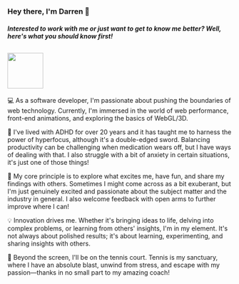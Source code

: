 ### Hey there, I'm Darren 👋

##### Interested to work with me or just want to get to know me better? Well, here's what you should know first!

[<img height="80px" src="https://github.com/mrdarrengriffin/mrdarrengriffin/assets/6920899/9c798c30-2007-47e7-ad0c-e0ce3e3d916b">](https://ukdevawards.co.uk/2024-winners/#:~:text=WINNER%202024-,Darren%20Griffin,-%E2%80%94%20StrategiQ)
---
💻 As a software developer, I'm passionate about pushing the boundaries of web technology. Currently, I'm immersed in the world of web performance, front-end animations, and exploring the basics of WebGL/3D.

🤪 I've lived with ADHD for over 20 years and it has taught me to harness the power of hyperfocus, although it's a double-edged sword. Balancing productivity can be challenging when medication wears off, but I have ways of dealing with that. I also struggle with a bit of anxiety in certain situations, it's just one of those things!

🚀 My core principle is to explore what excites me, have fun, and share my findings with others. Sometimes I might come across as a bit exuberant, but I'm just genuinely excited and passionate about the subject matter and the industry in general. I also welcome feedback with open arms to further improve where I can!

💡 Innovation drives me. Whether it's bringing ideas to life, delving into complex problems, or learning from others' insights, I'm in my element. It's not always about polished results; it's about learning, experimenting, and sharing insights with others.

🎾 Beyond the screen, I'll be on the tennis court. Tennis is my sanctuary, where I have an absolute blast, unwind from stress, and escape with my passion—thanks in no small part to my amazing coach!
